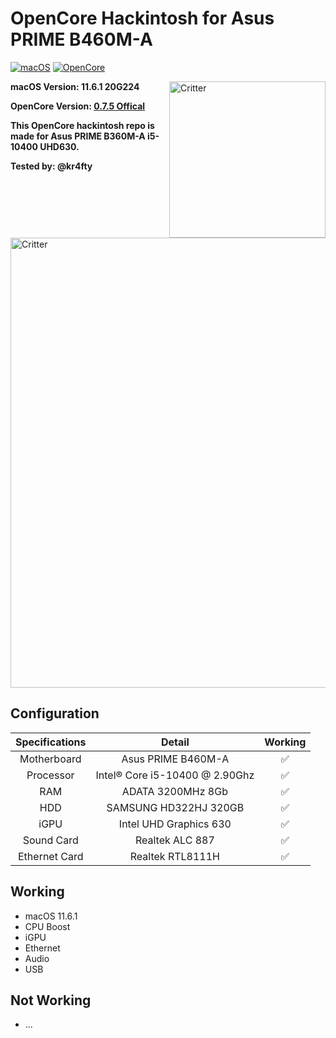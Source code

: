 # OpenCore Hackintosh for Asus PRIME B460M-A

[![macOS](https://img.shields.io/badge/macOS-11.6.1-orange)](https://web.archive.org/web/20211018064504/https://www.apple.com/macos/big-sur/)
[![OpenCore](https://img.shields.io/badge/OpenCore-0.7.5-9cf)](https://github.com/acidanthera/OpenCorePkg)

<img align="right" src="https://applech2.com/wp-content/uploads/2020/07/macOS-110-Big-Sur-256x256-logo-icon.jpg" alt="Critter" width="250">


**macOS Version: 11.6.1 20G224**

**OpenCore Version: [0.7.5 Offical](https://github.com/acidanthera/OpenCorePkg/releases/tag/0.7.5)**

 __This OpenCore hackintosh repo is made for Asus PRIME B360M-A i5-10400 UHD630.__

 __Tested by: @kr4fty__

<img align="center" src="https://i.ibb.co/7tvsbxT/Hackintosh.png" alt="Critter" width="720">


## Configuration

| Specifications | Detail | Working |
| :------------: | :------: | :--------: |
| Motherboard | Asus PRIME B460M-A | ✅ |
| Processor | Intel® Core i5-10400 @ 2.90Ghz | ✅ |
| RAM | ADATA 3200MHz 8Gb | ✅ |
| HDD | SAMSUNG HD322HJ 320GB | ✅ |
| iGPU | Intel UHD Graphics 630 | ✅ |
| Sound Card | Realtek ALC 887 | ✅ |
| Ethernet Card | Realtek RTL8111H | ✅ |

## Working

- macOS 11.6.1
- CPU Boost
- iGPU
- Ethernet
- Audio
- USB

## Not Working

- ...
